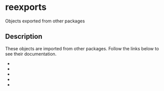 # reexports


Objects exported from other packages




## Description

These objects are imported from other packages. Follow the links
below to see their documentation.


  
* 

  
* 

  
* 

  
* 

  
* 








